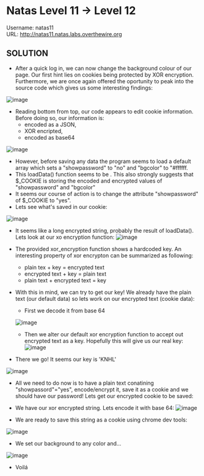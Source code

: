 # Natas Level 11 → Level 12

Username: natas11 <br>
URL:      http://natas11.natas.labs.overthewire.org

## SOLUTION
 
- After a quick log in, we can now change the background colour of our page. Our first hint lies on cookies being protected by XOR encryption. Furthermore, we are once again offered the oportunity to peak into the source code which gives us some interesting findings:

![image](https://github.com/DjentMachine/OverTheWire-CTF/assets/44790709/b19c15d5-2ccd-4023-8c40-1d0c1d209de3)

- Reading bottom from top, our code appears to edit cookie information. Before doing so, our information is:
   - encoded as a JSON, 
   - XOR encripted,
   - encoded as base64
     
 ![image](https://github.com/DjentMachine/OverTheWire-CTF/assets/44790709/b59ceb12-60e2-401f-825e-e7580eed1c7f)

- However, before saving any data the program seems to load a default array which sets a "showpassword" to "no" and "bgcolor" to "#ffffff.
- This loadData() function seems to be . This also strongly suggests that $_COOKIE is storing the encoded and encrypted values of "showpassword" and "bgcolor"     
- It seems our course of action is to change the attribute "showpassword" of $_COOKIE to "yes".
- Lets see what's saved in our cookie:
  
![image](https://github.com/DjentMachine/OverTheWire-CTF/assets/44790709/538d0ec5-04ba-490e-b5ac-3115175e1df1)

- It seems like a long encrypted string, probably the result of loadData(). Lets look at our xo encryption function:
  ![image](https://github.com/DjentMachine/OverTheWire-CTF/assets/44790709/e28bbe73-56dc-4abe-a01b-e9f0d9ab9573)

- The provided xor_encryption function shows a hardcoded key. An interesting property of xor encrypton can be summarized as following:
   - plain tex + key = encrypted text
   - encrypted text + key = plain text
   - plain text + encrypted text = key  

- With this in mind, we can try to get our key! We already have the plain text (our default data) so lets work on our encrypted text (cookie data):
   - First we decode it from base 64
     
  ![image](https://github.com/DjentMachine/OverTheWire-CTF/assets/44790709/27eafe87-903f-4d58-aadd-d16962e4c8cd)
  - Then we alter our default xor encryption function to accept out encrypted text as a key. Hopefully this will give us our real key:
     ![image](https://github.com/DjentMachine/OverTheWire-CTF/assets/44790709/3869a3ee-d730-4e27-9b5d-fb76549b5756)

 - There we go! It seems our key is 'KNHL'
    
  ![image](https://github.com/DjentMachine/OverTheWire-CTF/assets/44790709/97cb51c6-39ce-4fad-ae47-d9afd41bc89a)

- All we need to do now is to have a plain text conatining "showpassord"="yes", encode/encrypt it, save it as a cookie and we should have our password! Lets get our encrypted cookie to be saved:
- We have our xor encrypted string. Lets encode it with base 64:
  ![image](https://github.com/DjentMachine/OverTheWire-CTF/assets/44790709/bfd2f990-70a1-4035-af24-f55831ec964a)

- We are ready to save this string as a cookie using chrome dev tools: 

![image](https://github.com/DjentMachine/OverTheWire-CTF/assets/44790709/1b3bad51-fb49-45ef-882d-7120ca8f4d89)

- We set our background to any color and...
   
![image](https://github.com/DjentMachine/OverTheWire-CTF/assets/44790709/b70eb2e5-d343-49ca-bd53-2f1dce051761)

- Voilá
